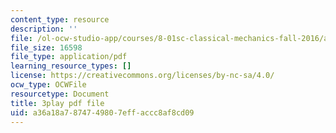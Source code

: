 ```yaml
---
content_type: resource
description: ''
file: /ol-ocw-studio-app/courses/8-01sc-classical-mechanics-fall-2016/a36a18a7874749807effaccc8af8cd09_1GvCIlHihEA.pdf
file_size: 16598
file_type: application/pdf
learning_resource_types: []
license: https://creativecommons.org/licenses/by-nc-sa/4.0/
ocw_type: OCWFile
resourcetype: Document
title: 3play pdf file
uid: a36a18a7-8747-4980-7eff-accc8af8cd09
---
```


